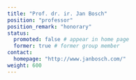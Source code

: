 ```yaml
---
title: "Prof. dr. ir. Jan Bosch"
position: "professor"
position_remark: "honorary"
status:
  promoted: false # appear in home page
  former: true # former group member
contact:
  homepage: "http://www.janbosch.com/"
weight: 600
---
```


